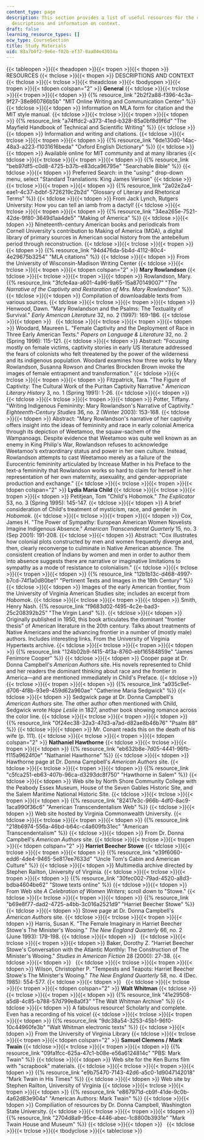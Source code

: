 ```yaml
---
content_type: page
description: This section provides a list of useful resources for the course along
  descriptions and information on context.
draft: false
learning_resource_types: []
ocw_type: CourseSection
title: Study Materials
uid: 83a7b0f2-9e6e-f02b-ef37-8aa84e43034a
---
```

{{< tableopen >}}{{< theadopen >}}{{< tropen >}}{{< thopen >}}
RESOURCES
{{< thclose >}}{{< thopen >}}
DESCRIPTIONS AND CONTEXT
{{< thclose >}}{{< trclose >}}{{< theadclose >}}{{< tbodyopen >}}{{< tropen >}}{{< tdopen colspan="2" >}}
**General**
{{< tdclose >}}{{< trclose >}}{{< tropen >}}{{< tdopen >}}
{{% resource_link "2b2f2a88-f396-4c3a-9f27-38e860786b5b" "MIT Online Writing and Communication Center" %}}
{{< tdclose >}}{{< tdopen >}}
Information on MLA form for citation and the MIT style manual.
{{< tdclose >}}{{< trclose >}}{{< tropen >}}{{< tdopen >}}
{{% resource_link "a74ffdc2-a373-41ed-b328-85a0bf8d9f6d" "The Mayfield Handbook of Technical and Scientific Writing" %}}
{{< tdclose >}}{{< tdopen >}}
Information and writing and citations.
{{< tdclose >}}{{< trclose >}}{{< tropen >}}{{< tdopen >}}
{{% resource_link "6de130d0-14ac-48a3-a223-f1031616beda" "Oxford English Dictionary" %}}
{{< tdclose >}}{{< tdopen >}}
Available online for MIT community and at many libraries
{{< tdclose >}}{{< trclose >}}{{< tropen >}}{{< tdopen >}}
{{% resource_link "beb97df5-c0d8-4725-b37b-e83dca96795e" "Searchable Bible" %}}
{{< tdclose >}}{{< tdopen >}}
Preferred Search: in the "*using:*" drop-down menu, select "Standard Translations: King James Version"
{{< tdclose >}}{{< trclose >}}{{< tropen >}}{{< tdopen >}}
{{% resource_link "2a02e2a4-eae1-4c37-bdbf-5726219c2b2d" "Glossary of Literary and Rhetorical Terms" %}}
{{< tdclose >}}{{< tdopen >}}
From Jack Lynch, Rutgers University: How you can tell an iamb from a dactyl!
{{< tdclose >}}{{< trclose >}}{{< tropen >}}{{< tdopen >}}
{{% resource_link "34ea265e-7521-42de-9f80-3649d1aa4de5" "Making of America" %}}
{{< tdclose >}}{{< tdopen >}}
Nineteenth-century American books and periodicals from Cornell University's contribution to Making of America (MOA), a digital library of primary sources in American social history from the antebellum period through reconstruction.
{{< tdclose >}}{{< trclose >}}{{< tropen >}}{{< tdopen >}}
{{% resource_link "94d476da-5b4d-4112-80c4-4e29675b3254" "MLA citations" %}}
{{< tdclose >}}{{< tdopen >}}
From the University of Wisconsin-Madison Writing Center
{{< tdclose >}}{{< trclose >}}{{< tropen >}}{{< tdopen colspan="2" >}}
**Mary Rowlandson**
{{< tdclose >}}{{< trclose >}}{{< tropen >}}{{< tdopen >}}
Rowlandson, Mary. {{% resource_link "3fcfe4aa-a601-4a96-9a65-15a870149007" "*The Narrative of the Captivity and Restoration of Mrs. Mary Rowlandson*" %}}.
{{< tdclose >}}{{< tdopen >}}
Compilation of downloadable texts from various sources.
{{< tdclose >}}{{< trclose >}}{{< tropen >}}{{< tdopen >}}
Henwood, Dawn. "Mary Rowlandson and the Psalms: The Textuality of Survival." *Early American Literature* 32, no. 2 (1997): 169-186.
{{< tdclose >}}{{< tdopen >}}
 
{{< tdclose >}}{{< trclose >}}{{< tropen >}}{{< tdopen >}}
Woodard, Maureen L. "Female Captivity and the Deployment of Race in Three Early American Texts." *Papers on Language & Literature* 32, no. 2 (Spring 1996): 115-121.
{{< tdclose >}}{{< tdopen >}}
Abstract: "Focusing mostly on female victims, captivity stories in early US literature addressed the fears of colonists who felt threatened by the power of the wilderness and its indigenous population. Woodard examines how three works by Mary Rowlandson, Susanna Rowson and Charles Brockden Brown invoke the images of female entrapment and transformation."
{{< tdclose >}}{{< trclose >}}{{< tropen >}}{{< tdopen >}}
Fitzpatrick, Tara. "The Figure of Captivity: The Cultural Work of the Puritan Captivity Narrative." *American Literary History* 3, no. 1 (Spring 1991): 1-26.
{{< tdclose >}}{{< tdopen >}}
 
{{< tdclose >}}{{< trclose >}}{{< tropen >}}{{< tdopen >}}
Potter, Tiffany. "Writing Indigenous Femininity: Mary Rowlandson's Narrative of Captivity." *Eighteenth-Century Studies* 36, no. 2 (Winter 2003): 153-168.
{{< tdclose >}}{{< tdopen >}}
Abstract: "Mary Rowlandson's narrative of her captivity offers insight into the ideas of femininity and race in early colonial America through its depiction of Weetamoo, the squaw-sachem of the Wampanoags. Despite evidence that Weetamoo was quite well known as an enemy in King Philip's War, Rowlandson refuses to acknowledge Weetamoo's extraordinary status and power in her own culture. Instead, Rowlandson attempts to cast Weetamoo merely as a failure of the Eurocentric femininity articulated by Increase Mather in his Preface to the text-a femininity that Rowlandson works so hard to claim for herself in her representation of her own maternity, asexuality, and gender-appropriate production and exchange."
{{< tdclose >}}{{< trclose >}}{{< tropen >}}{{< tdopen colspan="2" >}}
**Lydia Maria Child**
{{< tdclose >}}{{< trclose >}}{{< tropen >}}{{< tdopen >}}
Petitjean, Tom "Child's Hobomok." *The Explicator* 53, no. 3 (Spring 1995): 145-147.
{{< tdclose >}}{{< tdopen >}}
A brief consideration of Child's treatment of mysticism, race, and gender in *Hobomok*.
{{< tdclose >}}{{< trclose >}}{{< tropen >}}{{< tdopen >}}
Cox, James H. "The Power of Sympathy: European American Women Novelists Imagine Indigenous Absence." *American Transcendental Quarterly* 15, no. 3 (Sep 2001): 191-208.
{{< tdclose >}}{{< tdopen >}}
Abstract: "Cox illustrates how colonial plots constructed by men and women frequently diverge and, then, clearly reconverge to culminate in Native American absence. The consistent creation of Indians by women and men in order to author them into absence suggests there are narrative or imaginative limitations to sympathy as a mode of resistance to colonialism."
{{< tdclose >}}{{< trclose >}}{{< tropen >}}{{< tdopen >}}
{{% resource_link "12b1b13c-d468-4997-b7cd-74f1a0d80be1" "Pertinent Texts and Images in the 19th Century" %}}
{{< tdclose >}}{{< tdopen >}}
Images of the early American frontier, from the University of Virginia American Studies site; includes an excerpt from *Hobomok*.
{{< tdclose >}}{{< trclose >}}{{< tropen >}}{{< tdopen >}}
Smith, Henry Nash. {{% resource_link "f9683d02-f495-4c2e-bad3-25c208392b25" "The Virgin Land" %}}.
{{< tdclose >}}{{< tdopen >}}
Originally published in 1950, this book articulates the dominant "frontier thesis" of American literature in the 20th century. Talks about treatments of Native Americans and the advancing frontier in a number of (mostly male) authors. Includes interesting links. From the University of Virginia Hypertexts archive.
{{< tdclose >}}{{< trclose >}}{{< tropen >}}{{< tdopen >}}
{{% resource_link "124b02b9-f415-4f3a-8760-ebf16584859e" "James Fenimore Cooper" %}}
{{< tdclose >}}{{< tdopen >}}
Cooper page at Dr. Donna Campbell's *American Authors* site. His novels represented to Child and her readers the dominant thinking about race and the frontier in America—and are mentioned immediately in Child's Preface.
{{< tdclose >}}{{< trclose >}}{{< tropen >}}{{< tdopen >}}
{{% resource_link "a935c9ef-d706-4f8b-93e9-459d62a960ae" "Catherine Maria Sedgwick" %}}
{{< tdclose >}}{{< tdopen >}}
Sedgwick page at Dr. Donna Campbell's *American Authors* site. The other author often mentioned with Child, Sedgwick wrote *Hope Leslie* in 1827, another book showing romance across the color line.
{{< tdclose >}}{{< trclose >}}{{< tropen >}}{{< tdopen >}}
{{% resource_link "0f24ec38-32a3-47d3-a7ad-d82ae8b46b76" "Psalm 88" %}}
{{< tdclose >}}{{< tdopen >}}
Mr. Conant reads this on the death of his wife (p. 111).
{{< tdclose >}}{{< trclose >}}{{< tropen >}}{{< tdopen colspan="2" >}}
**Nathaniel Hawthorne**
{{< tdclose >}}{{< trclose >}}{{< tropen >}}{{< tdopen >}}
{{% resource_link "eb632b8e-7d05-4441-96fb-f115a9624f0e" "Nathaniel Hawthorne" %}}
{{< tdclose >}}{{< tdopen >}}
Hawthorne page at Dr. Donna Campbell's *American Authors* site.
{{< tdclose >}}{{< trclose >}}{{< tropen >}}{{< tdopen >}}
{{% resource_link "c5fca251-eb63-407b-96ca-d3293dc8f750" "Hawthorne in Salem" %}}
{{< tdclose >}}{{< tdopen >}}
Web site by North Shore Community College with the Peabody Essex Museum, House of the Seven Gables Historic Site, and the Salem Maritime National Historic Site.
{{< tdclose >}}{{< trclose >}}{{< tropen >}}{{< tdopen >}}
{{% resource_link "82417e3c-966b-4df0-8ac9-1aca990f36c6" "American Transcendentalism Web" %}}
{{< tdclose >}}{{< tdopen >}}
Web site hosted by Virginia Commonwealth University.
{{< tdclose >}}{{< trclose >}}{{< tropen >}}{{< tdopen >}}
{{% resource_link "218b6974-556a-46bd-b64c-c4a609fb31ec" "American Transcendentalism" %}}
{{< tdclose >}}{{< tdopen >}}
From Dr. Donna Campbell's *American Authors* site.
{{< tdclose >}}{{< trclose >}}{{< tropen >}}{{< tdopen colspan="2" >}}
**Harriet Beecher Stowe**
{{< tdclose >}}{{< trclose >}}{{< tropen >}}{{< tdopen >}}
{{% resource_link "e39f6060-edd6-4de4-9465-5e817ee7633d" "Uncle Tom's Cabin and American Culture" %}}
{{< tdclose >}}{{< tdopen >}}
Multimedia archive directed by Stephen Railton, University of Virginia.
{{< tdclose >}}{{< trclose >}}{{< tropen >}}{{< tdopen >}}
{{% resource_link "30fec002-79ad-4520-a8d3-bdba4604be62" "Stowe texts online" %}}
{{< tdclose >}}{{< tdopen >}}
From Web site *A Celebration of Women Writers*; scroll down to "Stowe."
{{< tdclose >}}{{< trclose >}}{{< tropen >}}{{< tdopen >}}
{{% resource_link "b69e8f77-dad2-4725-a4bb-3c016a2521d9" "Harriet Beecher Stowe" %}}
{{< tdclose >}}{{< tdopen >}}
Stowe page at Dr. Donna Campbell's *American Authors* site.
{{< tdclose >}}{{< trclose >}}{{< tropen >}}{{< tdopen >}}
Harris, Susan K. "The Female Imaginary in Harriet Beecher Stowe's The Minister's Wooing." *The New England Quarterly* 66, no. 2 (June 1993): 179-198.
{{< tdclose >}}{{< tdopen >}}
 
{{< tdclose >}}{{< trclose >}}{{< tropen >}}{{< tdopen >}}
Baker, Dorothy Z. "Harriet Beecher Stowe's Conversation with the Atlantic Monthly: The Construction of The Minister's Wooing." *Studies in American Fiction* 28 (2000): 27-38.
{{< tdclose >}}{{< tdopen >}}
 
{{< tdclose >}}{{< trclose >}}{{< tropen >}}{{< tdopen >}}
Wilson, Christopher P. "Tempests and Teapots: Harriet Beecher Stowe's The Minister's Wooing." *The New England Quarterly* 58, no. 4 (Dec. 1985): 554-577.
{{< tdclose >}}{{< tdopen >}}
 
{{< tdclose >}}{{< trclose >}}{{< tropen >}}{{< tdopen colspan="2" >}}
**Walt Whitman**
{{< tdclose >}}{{< trclose >}}{{< tropen >}}{{< tdopen >}}
{{% resource_link "41e29508-a5d8-4c85-b788-57d799e8a0f3" "The Walt Whitman Archive" %}}
{{< tdclose >}}{{< tdopen >}}
A fabulous resource! Scholarly and complete. Even has a recording of his voice!
{{< tdclose >}}{{< trclose >}}{{< tropen >}}{{< tdopen >}}
{{% resource_link "9dc38a54-3253-45b1-96f0-10c44960fe3b" "Walt Whitman electronic texts" %}}
{{< tdclose >}}{{< tdopen >}}
From the University of Virginia Library
{{< tdclose >}}{{< trclose >}}{{< tropen >}}{{< tdopen colspan="2" >}}
**Samuel Clemens / Mark Twain**
{{< tdclose >}}{{< trclose >}}{{< tropen >}}{{< tdopen >}}
{{% resource_link "09fa1fcc-625a-47c1-b08e-e56a6124814c" "PBS: Mark Twain" %}}
{{< tdclose >}}{{< tdopen >}}
Web site for the Ken Burns film with "scrapbook" materials.
{{< tdclose >}}{{< trclose >}}{{< tropen >}}{{< tdopen >}}
{{% resource_link "e9b75470-7143-42d6-a5c0-1d9047142018" "Mark Twain in His Times" %}}
{{< tdclose >}}{{< tdopen >}}
Web site by Stephen Railton, University of Virginia
{{< tdclose >}}{{< trclose >}}{{< tropen >}}{{< tdopen >}}
{{% resource_link "e867971d-cb9f-41de-9c0b-4a62d83e904a" "American Authors: Mark Twain" %}}
{{< tdclose >}}{{< tdopen >}}
Compiliation of resources by Dr. Donna Campbell, Washington State University.
{{< tdclose >}}{{< trclose >}}{{< tropen >}}{{< tdopen >}}
{{% resource_link "2704d8a9-95ce-4446-abec-1c8800b3931e" "Mark Twain House and Museum" %}}
{{< tdclose >}}{{< tdopen >}}
 
{{< tdclose >}}{{< trclose >}}{{< tbodyclose >}}{{< tableclose >}}